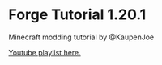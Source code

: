 # Forge Tutorial 1.20.1

Minecraft modding tutorial by @KaupenJoe

[Youtube playlist here.](https://www.youtube.com/playlist?list=PLKGarocXCE1H9Y21-pxjt5Pt8bW14twa-)